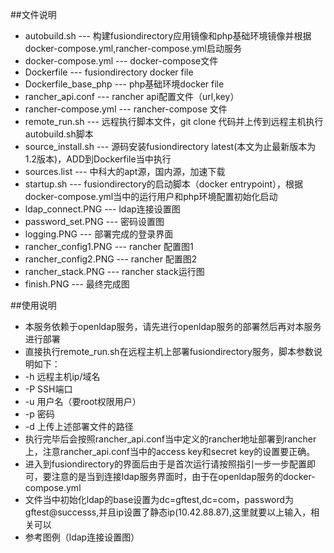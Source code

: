 ##文件说明
- autobuild.sh --- 构建fusiondirectory应用镜像和php基础环境镜像并根据docker-compose.yml,rancher-compose.yml启动服务
- docker-compose.yml --- docker-compose文件
- Dockerfile --- fusiondirectory docker file
- Dockerfile_base_php --- php基础环境docker file
- rancher_api.conf --- rancher api配置文件（url,key）
- rancher-compose.yml --- rancher-compose 文件
- remote_run.sh --- 远程执行脚本文件，git clone 代码并上传到远程主机执行autobuild.sh脚本
- source_install.sh --- 源码安装fusiondirectory latest(本文为止最新版本为1.2版本)，ADD到Dockerfile当中执行
- sources.list --- 中科大的apt源，国内源，加速下载
- startup.sh --- fusiondirectory的启动脚本（docker entrypoint），根据docker-compose.yml当中的运行用户和php环境配置初始化启动
- ldap_connect.PNG --- ldap连接设置图
- password_set.PNG --- 密码设置图
- logging.PNG --- 部署完成的登录界面
- rancher_config1.PNG --- rancher 配置图1
- rancher_config2.PNG --- rancher 配置图2
- rancher_stack.PNG --- rancher stack运行图
- finish.PNG --- 最终完成图

##使用说明
- 本服务依赖于openldap服务，请先进行openldap服务的部署然后再对本服务进行部署
- 直接执行remote_run.sh在远程主机上部署fusiondirectory服务，脚本参数说明如下：
- -h 远程主机ip/域名
- -P SSH端口
- -u 用户名（要root权限用户）
- -p 密码
- -d 上传上述部署文件的路径
- 执行完毕后会按照rancher_api.conf当中定义的rancher地址部署到rancher上，注意rancher_api.conf当中的access key和secret key的设置要正确。
- 进入到fusiondirectory的界面后由于是首次运行请按照指引一步一步配置即可，要注意的是当到连接ldap服务界面时，由于在openldap服务的docker-compose.yml
- 文件当中初始化ldap的base设置为dc=gftest,dc=com，password为gftest@successs,并且ip设置了静态ip(10.42.88.87),这里就要以上输入，相关可以
- 参考图例（ldap连接设置图）
